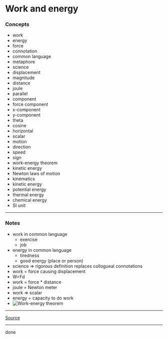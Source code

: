 # Work and energy

### Concepts

- work
- energy
- force
- connotation
- common language
- metaphore
- science
- displacement
- magnitude
- distance
- joule
- parallel
- component
- force component
- x-component
- y-component
- theta
- cosine
- horizontal
- scalar
- motion
- direction
- speed
- sign
- work-energy theorem
- kinetic energy
- Newton laws of motion
- kinematics
- kinetic energy
- potential energy
- thermal energy
- chemical energy
- SI unit

---

### Notes

- work in common language
    - exercise
    - job
- energy in common language
    - tiredness
    - good energy (place or person)
- science => rigorous definition replaces collogueal connotations
- work = force causing displacement
- W=Fd
- work = force * distance
- joule = Newton meter
- work => scalar
- energy = capacity to do work
- ![Work-energy theorem](https://latex.codecogs.com/svg.latex?W_{net}=\Delta{KE})

---

[Source](https://youtu.be/zVRH9d5PW8g)

---

done